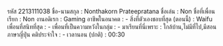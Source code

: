 รหัส 2213111038 
ชื่อ-นามสกุล : Nonthakorn Prateepratana
ชื่อเล่น : Non
ชื่อที่เพื่อนเรียก : Non 
งานอดิเรก : Gaming
อาชีพในอนาคต : -
สิ่งที่ตัวเองชอบที่สุด (ตอนนี้) : Waifu
เพื่อนที่สนิทที่สุด : -
เพื่อนที่เป็นความหวังในกลุ่ม : -
มาเรียนที่นี่เพราะ : ใกล้บ้าน,ไม่มีที่ไป,มีสอนภาษาญี่ปุ่น
คติประจำใจ : -
เวลานอน (ปกติ) : 00:30 